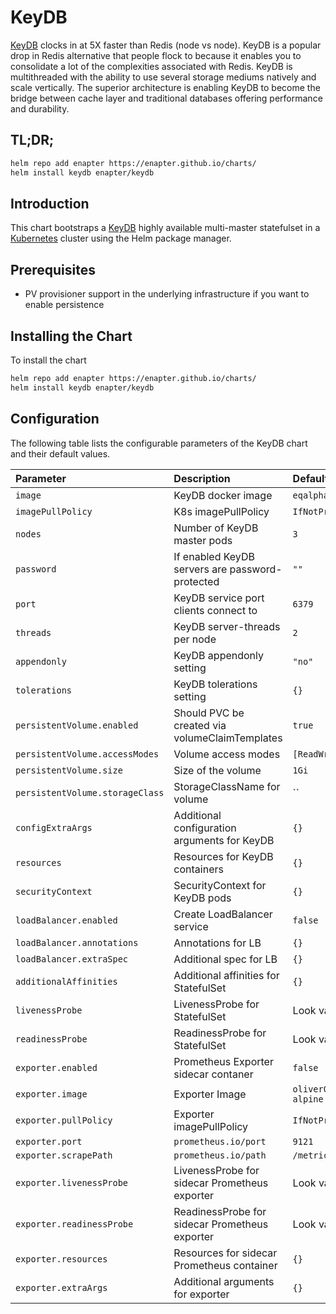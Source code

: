 # KeyDB

[KeyDB](https://keydb.dev) clocks in at 5X faster than Redis (node vs node). KeyDB is a popular drop in Redis alternative that people flock to because it enables you to consolidate a lot of the complexities associated with Redis. KeyDB is multithreaded with the ability to use several storage mediums natively and scale vertically. The superior architecture is enabling KeyDB to become the bridge between cache layer and traditional databases offering performance and durability.

## TL;DR;

```bash
helm repo add enapter https://enapter.github.io/charts/
helm install keydb enapter/keydb
```

## Introduction

This chart bootstraps a [KeyDB](https://keydb.dev) highly available multi-master statefulset in a [Kubernetes](http://kubernetes.io) cluster using the Helm package manager.

## Prerequisites

- PV provisioner support in the underlying infrastructure if you want to enable persistence

## Installing the Chart

To install the chart

```bash
helm repo add enapter https://enapter.github.io/charts/
helm install keydb enapter/keydb
```

## Configuration

The following table lists the configurable parameters of the KeyDB chart and their default values.

| Parameter                       | Description                                     | Default                                  |
|:--------------------------------|:------------------------------------------------|:-----------------------------------------|
| `image`                         | KeyDB docker image                              | `eqalpha/keydb:x86_64_v5.3.3`            |
| `imagePullPolicy`               | K8s imagePullPolicy                             | `IfNotPresent`                           |
| `nodes`                         | Number of KeyDB master pods                     | `3`                                      |
| `password`                      | If enabled KeyDB servers are password-protected | `""`                                     |
| `port`                          | KeyDB service port clients connect to           | `6379`                                   |
| `threads`                       | KeyDB server-threads per node                   | `2`                                      |
| `appendonly`                    | KeyDB appendonly setting                        | `"no"`                                   |
| `tolerations`                   | KeyDB tolerations setting                       | `{}`
| `persistentVolume.enabled`      | Should PVC be created via volumeClaimTemplates  | `true`                                   |
| `persistentVolume.accessModes`  | Volume access modes                             | `[ReadWriteOnce]`                        |
| `persistentVolume.size`         | Size of the volume                              | `1Gi`                                    |
| `persistentVolume.storageClass` | StorageClassName for volume                     | ``                                       |
| `configExtraArgs`               | Additional configuration arguments for KeyDB    | `{}`                                     |
| `resources`                     | Resources for KeyDB containers                  | `{}`                                     |
| `securityContext`               | SecurityContext for KeyDB pods                  | `{}`                                     |
| `loadBalancer.enabled`          | Create LoadBalancer service                     | `false`                                  |
| `loadBalancer.annotations`      | Annotations for LB                              | `{}`                                     |
| `loadBalancer.extraSpec`        | Additional spec for LB                          | `{}`                                     |
| `additionalAffinities`          | Additional affinities for StatefulSet           | `{}`                                     |
| `livenessProbe`                 | LivenessProbe for StatefulSet                   | Look values.yaml                         |
| `readinessProbe`                | ReadinessProbe for StatefulSet                  | Look values.yaml                         |
| `exporter.enabled`              | Prometheus Exporter sidecar contaner            | `false`                                  |
| `exporter.image`                | Exporter Image                                  | `oliver006/redis_exporter:v1.8.0-alpine` |
| `exporter.pullPolicy`           | Exporter imagePullPolicy                        | `IfNotPresent`                           |
| `exporter.port`                 | `prometheus.io/port`                            | `9121`                                   |
| `exporter.scrapePath`           | `prometheus.io/path`                            | `/metrics`                               |
| `exporter.livenessProbe`        | LivenessProbe for sidecar Prometheus exporter   | Look values.yaml                         |
| `exporter.readinessProbe`       | ReadinessProbe for sidecar Prometheus exporter  | Look values.yaml                         |
| `exporter.resources`            | Resources for sidecar Prometheus container      | `{}`                                     |
| `exporter.extraArgs`            | Additional arguments for exporter               | `{}`                                     |
